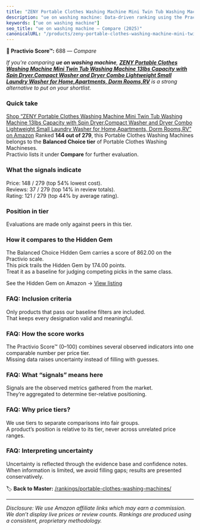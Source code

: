 ```yaml
---
title: "ZENY Portable Clothes Washing Machine Mini Twin Tub Washing Machine 13lbs Capacity with Spin Dryer,Compact Washer and Dryer Combo Lightweight Small Laundry Washer for Home,Apartments, Dorm Rooms,RV"
description: "ue on washing machine: Data-driven ranking using the Practivio Score™. Positioned by quality, value, demand, findability, momentum."
keywords: ["ue on washing machine"]
seo_title: "ue on washing machine — Compare (2025)"
canonicalURL: "/products/zeny-portable-clothes-washing-machine-mini-twin-tub-washing-machine-13lbs-capacity-with-spin-dryercompact-washer-and-dryer-combo-lightweight-small-laundry-washer-for-homeapartments-dorm-roomsrv-B07BD2G4TY/"
---
```


**🛒 Practivio Score™:** 688 — _Compare_


*If you're comparing **ue on washing machine**, **[ZENY Portable Clothes Washing Machine Mini Twin Tub Washing Machine 13lbs Capacity with Spin Dryer,Compact Washer and Dryer Combo Lightweight Small Laundry Washer for Home,Apartments, Dorm Rooms,RV](https://www.amazon.com/dp/B07BD2G4TY?tag=practivio-20)** is a strong alternative to put on your shortlist.*
### Quick take
[Shop “ZENY Portable Clothes Washing Machine Mini Twin Tub Washing Machine 13lbs Capacity with Spin Dryer,Compact Washer and Dryer Combo Lightweight Small Laundry Washer for Home,Apartments, Dorm Rooms,RV” on Amazon](https://www.amazon.com/dp/B07BD2G4TY?tag=practivio-20)
Ranked **144 out of 279**, this Portable Clothes Washing Machines belongs to the **Balanced Choice tier** of Portable Clothes Washing Machineses.  
Practivio lists it under **Compare** for further evaluation.

### What the signals indicate
Price: 148 / 279 (top 54% lowest cost).  
Reviews: 37 / 279 (top 14% in review totals).  
Rating: 121 / 279 (top 44% by average rating).  

### Position in tier
Evaluations are made only against peers in this tier.

### How it compares to the Hidden Gem
The Balanced Choice Hidden Gem carries a score of 862.00 on the Practivio scale.  
This pick trails the Hidden Gem by 174.00 points.  
Treat it as a baseline for judging competing picks in the same class.  

See the Hidden Gem on Amazon → [View listing](https://www.amazon.com/dp/B07B94ZR74?tag=practivio-20)

### FAQ: Inclusion criteria
Only products that pass our baseline filters are included.  
That keeps every designation valid and meaningful.

### FAQ: How the score works
The Practivio Score™ (0–100) combines several observed indicators into one comparable number per price tier.  
Missing data raises uncertainty instead of filling with guesses.

### FAQ: What “signals” means here
Signals are the observed metrics gathered from the market.  
They’re aggregated to determine tier-relative positioning.

### FAQ: Why price tiers?
We use tiers to separate comparisons into fair groups.  
A product’s position is relative to its tier, never across unrelated price ranges.

### FAQ: Interpreting uncertainty
Uncertainty is reflected through the evidence base and confidence notes.  
When information is limited, we avoid filling gaps; results are presented conservatively.

<!-- Missing template for Compare/CompareWithinPriceClass -->


🏷️ **Back to Master:** [/rankings/portable-clothes-washing-machines/](/rankings/portable-clothes-washing-machines/)

---
_Disclosure: We use Amazon affiliate links which may earn a commission. We don’t display live prices or review counts. Rankings are produced using a consistent, proprietary methodology._
